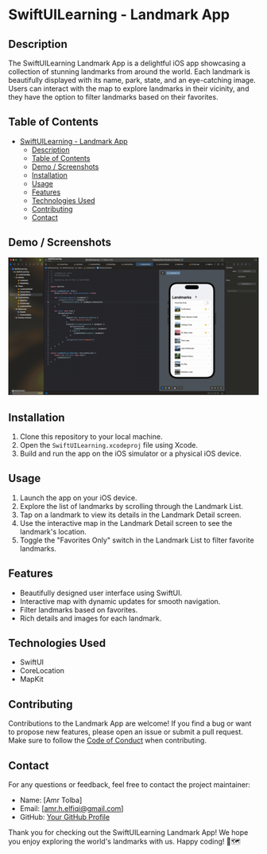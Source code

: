 # SwiftUILearning - Landmark App

## Description

The SwiftUILearning Landmark App is a delightful iOS app showcasing a collection of stunning landmarks from around the world. Each landmark is beautifully displayed with its name, park, state, and an eye-catching image. Users can interact with the map to explore landmarks in their vicinity, and they have the option to filter landmarks based on their favorites.

## Table of Contents

- [SwiftUILearning - Landmark App](#swiftuilearning---landmark-app)
  - [Description](#description)
  - [Table of Contents](#table-of-contents)
  - [Demo / Screenshots](#demo--screenshots)
  - [Installation](#installation)
  - [Usage](#usage)
  - [Features](#features)
  - [Technologies Used](#technologies-used)
  - [Contributing](#contributing)
  - [Contact](#contact)

## Demo / Screenshots

![Landmark App Demo](https://github.com/AmrFiqi/Landmarks/blob/main/Landmark.gif)

## Installation

1. Clone this repository to your local machine.
2. Open the `SwiftUILearning.xcodeproj` file using Xcode.
3. Build and run the app on the iOS simulator or a physical iOS device.

## Usage

1. Launch the app on your iOS device.
2. Explore the list of landmarks by scrolling through the Landmark List.
3. Tap on a landmark to view its details in the Landmark Detail screen.
4. Use the interactive map in the Landmark Detail screen to see the landmark's location.
5. Toggle the "Favorites Only" switch in the Landmark List to filter favorite landmarks.

## Features

- Beautifully designed user interface using SwiftUI.
- Interactive map with dynamic updates for smooth navigation.
- Filter landmarks based on favorites.
- Rich details and images for each landmark.

## Technologies Used

- SwiftUI
- CoreLocation
- MapKit

## Contributing

Contributions to the Landmark App are welcome! If you find a bug or want to propose new features, please open an issue or submit a pull request. Make sure to follow the [Code of Conduct](CODE_OF_CONDUCT.md) when contributing.


## Contact

For any questions or feedback, feel free to contact the project maintainer:

- Name: [Amr Tolba]
- Email: [amr.h.elfiqi@gmail.com]
- GitHub: [Your GitHub Profile](https://github.com/AmrFiqi)

Thank you for checking out the SwiftUILearning Landmark App! We hope you enjoy exploring the world's landmarks with us. Happy coding! 🚀🗺️
